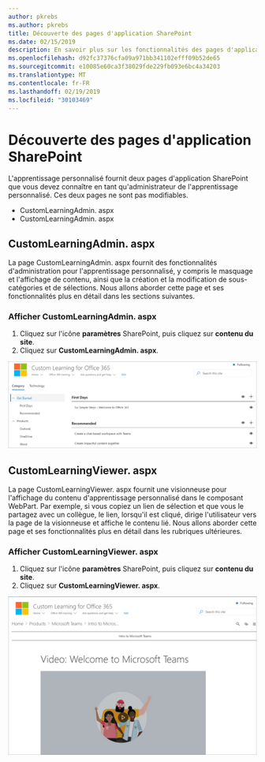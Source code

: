 ```yaml
---
author: pkrebs
ms.author: pkrebs
title: Découverte des pages d'application SharePoint
ms.date: 02/15/2019
description: En savoir plus sur les fonctionnalités des pages d'application SharePoint dans Custom Learning
ms.openlocfilehash: d92fc37376cfa09a971bb341102efff09b52de65
ms.sourcegitcommit: e10085e60ca3f38029fde229fb093e6bc4a34203
ms.translationtype: MT
ms.contentlocale: fr-FR
ms.lasthandoff: 02/19/2019
ms.locfileid: "30103469"
---
```

# <a name="get-to-know-the-sharepoint-application-pages"></a>Découverte des pages d'application SharePoint

L'apprentissage personnalisé fournit deux pages d'application SharePoint que vous devez connaître en tant qu'administrateur de l'apprentissage personnalisé. Ces deux pages ne sont pas modifiables. 

- CustomLearningAdmin. aspx
- CustomLearningAdmin. aspx

## <a name="customlearningadminaspx"></a>CustomLearningAdmin. aspx

La page CustomLearningAdmin. aspx fournit des fonctionnalités d'administration pour l'apprentissage personnalisé, y compris le masquage et l'affichage de contenu, ainsi que la création et la modification de sous-catégories et de sélections. Nous allons aborder cette page et ses fonctionnalités plus en détail dans les sections suivantes.

### <a name="view-customlearningadminaspx"></a>Afficher CustomLearningAdmin. aspx

1. Cliquez sur l'icône **paramètres** SharePoint, puis cliquez sur **contenu du site**. 
2. Cliquez sur **CustomLearningAdmin. aspx**. 

![CG-adminapppage. png](media/cg-adminapppage.png)

## <a name="customlearningvieweraspx"></a>CustomLearningViewer. aspx
La page CustomLearningViewer. aspx fournit une visionneuse pour l'affichage du contenu d'apprentissage personnalisé dans le composant WebPart. Par exemple, si vous copiez un lien de sélection et que vous le partagez avec un collègue, le lien, lorsqu'il est cliqué, dirige l'utilisateur vers la page de la visionneuse et affiche le contenu lié. Nous allons aborder cette page et ses fonctionnalités plus en détail dans les rubriques ultérieures.

### <a name="view-customlearningvieweraspx"></a>Afficher CustomLearningViewer. aspx

1. Cliquez sur l'icône **paramètres** SharePoint, puis cliquez sur **contenu du site**. 
2. Cliquez sur **CustomLearningViewer. aspx**. 

![CG-viewerapppage. png](media/cg-viewerapppage.png)

